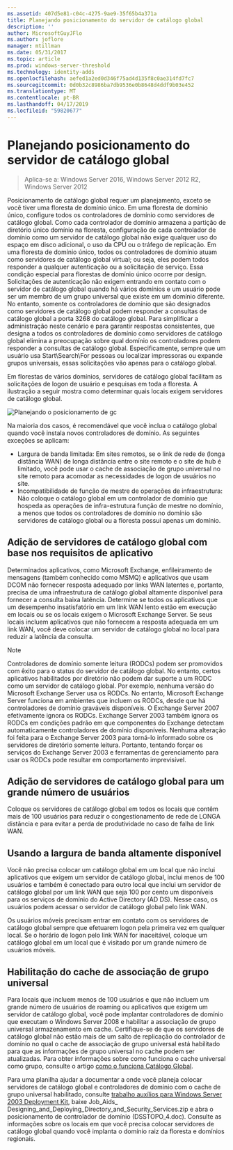 ```yaml
---
ms.assetid: 407d5e81-c04c-4275-9ae9-35f65b4a371a
title: Planejando posicionamento do servidor de catálogo global
description: ''
author: MicrosoftGuyJFlo
ms.author: joflore
manager: mtillman
ms.date: 05/31/2017
ms.topic: article
ms.prod: windows-server-threshold
ms.technology: identity-adds
ms.openlocfilehash: aefed1a2ed0d346f75ad4d135f8c0ae314fd7fc7
ms.sourcegitcommit: 0d0b32c8986ba7db9536e0b8648d4ddf9b03e452
ms.translationtype: MT
ms.contentlocale: pt-BR
ms.lasthandoff: 04/17/2019
ms.locfileid: "59820677"
---
```

# <a name="planning-global-catalog-server-placement"></a>Planejando posicionamento do servidor de catálogo global

>Aplica-se a: Windows Server 2016, Windows Server 2012 R2, Windows Server 2012

Posicionamento de catálogo global requer um planejamento, exceto se você tiver uma floresta de domínio único. Em uma floresta de domínio único, configure todos os controladores de domínio como servidores de catálogo global. Como cada controlador de domínio armazena a partição de diretório único domínio na floresta, configuração de cada controlador de domínio como um servidor de catálogo global não exige qualquer uso do espaço em disco adicional, o uso da CPU ou o tráfego de replicação. Em uma floresta de domínio único, todos os controladores de domínio atuam como servidores de catálogo global virtual; ou seja, eles podem todos responder a qualquer autenticação ou a solicitação de serviço. Essa condição especial para florestas de domínio único ocorre por design. Solicitações de autenticação não exigem entrando em contato com o servidor de catálogo global quando há vários domínios e um usuário pode ser um membro de um grupo universal que existe em um domínio diferente. No entanto, somente os controladores de domínio que são designados como servidores de catálogo global podem responder a consultas de catálogo global a porta 3268 do catálogo global. Para simplificar a administração neste cenário e para garantir respostas consistentes, que designa a todos os controladores de domínio como servidores de catálogo global elimina a preocupação sobre qual domínio os controladores podem responder a consultas de catálogo global. Especificamente, sempre que um usuário usa Start\Search\For pessoas ou localizar impressoras ou expande grupos universais, essas solicitações vão apenas para o catálogo global.  
  
Em florestas de vários domínios, servidores de catálogo global facilitam as solicitações de logon de usuário e pesquisas em toda a floresta. A ilustração a seguir mostra como determinar quais locais exigem servidores de catálogo global.  
  
![Planejando o posicionamento de gc](media/Planning-Global-Catalog-Server-Placement/8fc4777c-47b6-4ee7-b8ad-a04e7c5ee67f.gif)  
  
Na maioria dos casos, é recomendável que você inclua o catálogo global quando você instala novos controladores de domínio. As seguintes exceções se aplicam:  
  
- Largura de banda limitada: Em sites remotos, se o link de rede de (longa distância WAN) de longa distância entre o site remoto e o site de hub é limitado, você pode usar o cache de associação de grupo universal no site remoto para acomodar as necessidades de logon de usuários no site.  
- Incompatibilidade de função de mestre de operações de infraestrutura: Não coloque o catálogo global em um controlador de domínio que hospeda as operações de infra-estrutura função de mestre no domínio, a menos que todos os controladores de domínio no domínio são servidores de catálogo global ou a floresta possui apenas um domínio.  
  
## <a name="adding-global-catalog-servers-based-on-application-requirements"></a>Adição de servidores de catálogo global com base nos requisitos de aplicativo

Determinados aplicativos, como Microsoft Exchange, enfileiramento de mensagens (também conhecido como MSMQ) e aplicativos que usam DCOM não fornecer resposta adequado por links WAN latentes e, portanto, precisa de uma infraestrutura de catálogo global altamente disponível para fornecer a consulta baixa latência. Determine se todos os aplicativos que um desempenho insatisfatório em um link WAN lento estão em execução em locais ou se os locais exigem o Microsoft Exchange Server. Se seus locais incluem aplicativos que não fornecem a resposta adequada em um link WAN, você deve colocar um servidor de catálogo global no local para reduzir a latência da consulta.  
  
> [!NOTE]  
> Controladores de domínio somente leitura (RODCs) podem ser promovidos com êxito para o status do servidor de catálogo global. No entanto, certos aplicativos habilitados por diretório não podem dar suporte a um RODC como um servidor de catálogo global. Por exemplo, nenhuma versão do Microsoft Exchange Server usa os RODCs. No entanto, Microsoft Exchange Server funciona em ambientes que incluem os RODCs, desde que há controladores de domínio graváveis disponíveis. O Exchange Server 2007 efetivamente ignora os RODCs. Exchange Server 2003 também ignora os RODCs em condições padrão em que componentes do Exchange detectam automaticamente controladores de domínio disponíveis. Nenhuma alteração foi feita para o Exchange Server 2003 para torná-lo informado sobre os servidores de diretório somente leitura. Portanto, tentando forçar os serviços do Exchange Server 2003 e ferramentas de gerenciamento para usar os RODCs pode resultar em comportamento imprevisível.  
  
## <a name="adding-global-catalog-servers-for-a-large-number-of-users"></a>Adição de servidores de catálogo global para um grande número de usuários

Coloque os servidores de catálogo global em todos os locais que contêm mais de 100 usuários para reduzir o congestionamento de rede de LONGA distância e para evitar a perda de produtividade no caso de falha de link WAN.  
  
## <a name="using-highly-available-bandwidth"></a>Usando a largura de banda altamente disponível

Você não precisa colocar um catálogo global em um local que não inclui aplicativos que exigem um servidor de catálogo global, inclui menos de 100 usuários e também é conectado para outro local que inclui um servidor de catálogo global por um link WAN que seja 100 por cento um disponíveis para os serviços de domínio do Active Directory (AD DS). Nesse caso, os usuários podem acessar o servidor de catálogo global pelo link WAN.  
  
Os usuários móveis precisam entrar em contato com os servidores de catálogo global sempre que efetuarem logon pela primeira vez em qualquer local. Se o horário de logon pelo link WAN for inaceitável, coloque um catálogo global em um local que é visitado por um grande número de usuários móveis.  
  
## <a name="enabling-universal-group-membership-caching"></a>Habilitação do cache de associação de grupo universal

Para locais que incluem menos de 100 usuários e que não incluem um grande número de usuários de roaming ou aplicativos que exigem um servidor de catálogo global, você pode implantar controladores de domínio que executam o Windows Server 2008 e habilitar a associação de grupo universal armazenamento em cache. Certifique-se de que os servidores de catálogo global não estão mais de um salto de replicação do controlador de domínio no qual o cache de associação de grupo universal está habilitado para que as informações de grupo universal no cache podem ser atualizadas. Para obter informações sobre como funciona o cache universal como grupo, consulte o artigo [como o funciona Catálogo Global](https://go.microsoft.com/fwlink/?LinkId=107063).  
  
Para uma planilha ajudar a documentar a onde você planeja colocar servidores de catálogo global e controladores de domínio com o cache de grupo universal habilitado, consulte [trabalho auxílios para Windows Server 2003 Deployment Kit](https://go.microsoft.com/fwlink/?LinkID=102558), baixe Job_Aids_ Designing_and_Deploying_Directory_and_Security_Services.zip e abra o posicionamento de controlador de domínio (DSSTOPO_4.doc). Consulte as informações sobre os locais em que você precisa colocar servidores de catálogo global quando você implanta o domínio raiz da floresta e domínios regionais.  
